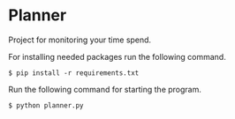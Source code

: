 # Planner
Project for monitoring your time spend.

For installing needed packages run the following command.

    $ pip install -r requirements.txt

Run the following command for starting the program.

    $ python planner.py
